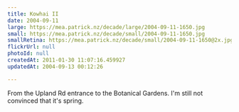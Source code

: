 ```yaml
---
title: Kowhai II
date: 2004-09-11
large: https://mea.patrick.nz/decade/large/2004-09-11-1650.jpg
small: https://mea.patrick.nz/decade/small/2004-09-11-1650.jpg
smallRetina: https://mea.patrick.nz/decade/small/2004-09-11-1650@2x.jpg
flickrUrl: null
photoId: null
createdAt: 2011-01-30 11:07:16.459927
updatedAt: 2004-09-13 00:12:26

---
```

From the Upland Rd entrance to the Botanical Gardens. I'm still not convinced that it's spring.
